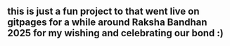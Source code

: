 ## this is just a fun project to that went live on gitpages for a while around Raksha Bandhan 2025 for my wishing and celebrating our bond :)
